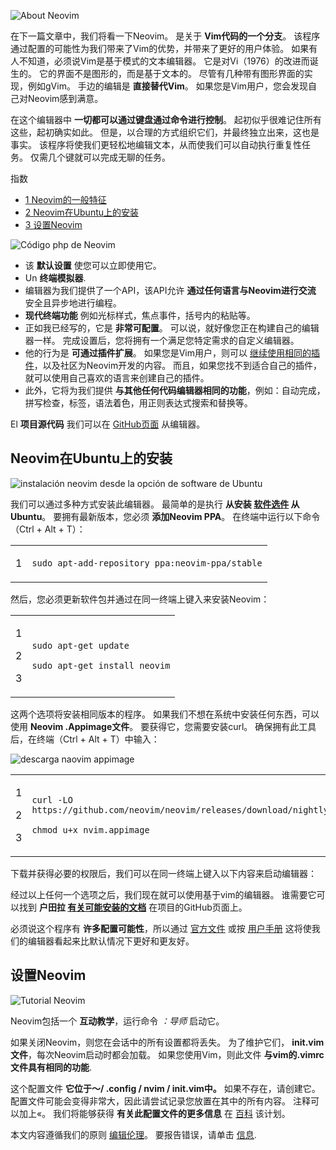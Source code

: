 ![About Neovim](https://ubunlog.com/wp-content/uploads/2018/05/about-neovim-830x490.png)

在下一篇文章中，我们将看一下Neovim。 是关于 **Vim代码的一个分支**。 该程序通过配置的可能性为我们带来了Vim的优势，并带来了更好的用户体验。 如果有人不知道，必须说Vim是基于模式的文本编辑器。 它是对Vi（1976）的改进而诞生的。 它的界面不是图形的，而是基于文本的。 尽管有几种带有图形界面的实现，例如gVim。 手边的编辑是 **直接替代Vim**。 如果您是Vim用户，您会发现自己对Neovim感到满意。

在这个编辑器中 **一切都可以通过键盘通过命令进行控制**。 起初似乎很难记住所有这些，起初确实如此。 但是，以合理的方式组织它们，并最终独立出来，这也是事实。 该程序将使我们更轻松地编辑文本，从而使我们可以自动执行重复性任务。 仅需几个键就可以完成无聊的任务。

指数

-   [1 Neovim的一般特征](https://ubunlog.com/zh-CN/neovim%E5%8F%AF%E9%85%8D%E7%BD%AE%E7%9A%84vim%E5%88%86%E6%94%AF%EF%BC%8C%E4%BB%A5%E6%8F%90%E4%BE%9B%E6%9B%B4%E5%A5%BD%E7%9A%84%E7%94%A8%E6%88%B7%E4%BD%93%E9%AA%8C/#Caracteristicas_generales_de_Neovim)
-   [2 Neovim在Ubuntu上的安装](https://ubunlog.com/zh-CN/neovim%E5%8F%AF%E9%85%8D%E7%BD%AE%E7%9A%84vim%E5%88%86%E6%94%AF%EF%BC%8C%E4%BB%A5%E6%8F%90%E4%BE%9B%E6%9B%B4%E5%A5%BD%E7%9A%84%E7%94%A8%E6%88%B7%E4%BD%93%E9%AA%8C/#Instalacion_de_Neovim_en_Ubuntu)
-   [3 设置Neovim](https://ubunlog.com/zh-CN/neovim%E5%8F%AF%E9%85%8D%E7%BD%AE%E7%9A%84vim%E5%88%86%E6%94%AF%EF%BC%8C%E4%BB%A5%E6%8F%90%E4%BE%9B%E6%9B%B4%E5%A5%BD%E7%9A%84%E7%94%A8%E6%88%B7%E4%BD%93%E9%AA%8C/#Configurando_Neovim)

![Código php de Neovim](https://ubunlog.com/wp-content/uploads/2018/05/codigo-php-neovim-830x490.png)

-   该 **默认设置** 使您可以立即使用它。
-   Un **终端模拟器**.
-   编辑器为我们提供了一个API，该API允许 **通过任何语言与Neovim进行交流** 安全且异步地进行编程。
-   **现代终端功能** 例如光标样式，焦点事件，括号内的粘贴等。
-   正如我已经写的，它是 **非常可配置**。 可以说，就好像您正在构建自己的编辑器一样。 完成设置后，您将拥有一个满足您特定需求的自定义编辑器。
-   他的行为是 **可通过插件扩展**。 如果您是Vim用户，则可以 [继续使用相同的插件](https://ubunlog.com/zh-CN/vundle%E7%AE%A1%E7%90%86vim%E6%8F%92%E4%BB%B6/ "Vudle，管理vim插件")，以及社区为Neovim开发的内容。 而且，如果您找不到适合自己的插件，就可以使用自己喜欢的语言来创建自己的插件。
-   此外，它将为我们提供 **与其他任何代码编辑器相同的功能**，例如：自动完成，拼写检查，标签，语法着色，用正则表达式搜索和替换等。

El **项目源代码** 我们可以在 [GitHub页面](https://github.com/neovim/neovim "Neovim GitHub页面") 从编辑器。

## Neovim在Ubuntu上的安装

![instalación neovim desde la opción de software de Ubuntu](https://ubunlog.com/wp-content/uploads/2018/05/instalacion-opcion-de-software-ubuntu-830x320.png)

我们可以通过多种方式安装此编辑器。 最简单的是执行 **从安装 [软件选件](apt://neovim "从Ubuntu的软件选项安装Neovim") 从Ubuntu**。 要拥有最新版本，您必须 **添加Neovim PPA**。 在终端中运行以下命令（Ctrl + Alt + T）：

<table><tbody><tr><td><p>1</p></td><td><div><p><code>sudo apt-add-repository ppa:neovim-ppa/stable</code></p></div></td></tr></tbody></table>

然后，您必须更新软件包并通过在同一终端上键入来安装Neovim：

<table><tbody><tr><td><p>1</p><p>2</p><p>3</p></td><td><div><p><code>sudo apt-get update</code></p><p><code>sudo apt-get install neovim</code></p></div></td></tr></tbody></table>

这两个选项将安装相同版本的程序。 如果我们不想在系统中安装任何东西，可以使用 **Neovim .Appimage文件**。 要获得它，您需要安装curl。 确保拥有此工具后，在终端（Ctrl + Alt + T）中输入：

![descarga naovim appimage](https://ubunlog.com/wp-content/uploads/2018/05/descarga-neovim-appimage-830x60.png)

<table><tbody><tr><td><p>1</p><p>2</p><p>3</p></td><td><div><p><code>curl -LO https://github.com/neovim/neovim/releases/download/nightly/nvim.appimage</code></p><p><code>chmod u+x nvim.appimage</code></p></div></td></tr></tbody></table>

下载并获得必要的权限后，我们可以在同一终端上键入以下内容来启动编辑器：

经过以上任何一个选项之后，我们现在就可以使用基于vim的编辑器。 谁需要它可以找到 **户田拉 [有关可能安装的文档](https://github.com/neovim/neovim/wiki/Installing-Neovim "Neovim安装在不同的操作系统上")** 在项目的GitHub页面上。

必须说这个程序有 **许多配置可能性**，所以通过 [官方文件](https://neovim.io/doc/ "Neovim官方文档") 或按 [用户手册](https://neovim.io/doc/user/ "Neovim用户手册") 这将使我们的编辑器看起来比默认情况下更好和更友好。

## 设置Neovim

![Tutorial Neovim](https://ubunlog.com/wp-content/uploads/2018/05/Tutorial-neovim-830x491.png)

Neovim包括一个 **互动教学**，运行命令 _：导师_ 启动它。

如果关闭Neovim，则您在会话中的所有设置都将丢失。 为了维护它们， **init.vim文件**，每次Neovim启动时都会加载。 如果您使用Vim，则此文件 **与vim的.vimrc文件具有相同的功能**.

这个配置文件 **它位于〜/ .config / nvim / init.vim中。** 如果不存在，请创建它。 配置文件可能会变得非常大，因此请尝试记录您放置在其中的所有内容。 注释可以加上«。 我们将能够获得 **有关此配置文件的更多信息** 在 [百科](https://github.com/neovim/neovim/wiki/FAQ#where-should-i-put-my-config-vimrc "关于init.vim的维基") 该计划。

  

本文内容遵循我们的原则 [编辑伦理](https://ubunlog.com/zh-CN/%E7%BC%96%E8%BE%91%E4%BC%A6%E7%90%86/)。 要报告错误，请单击 [信息](https://ubunlog.com/zh-CN/%E8%81%94%E7%B3%BB%E4%BA%BA/).